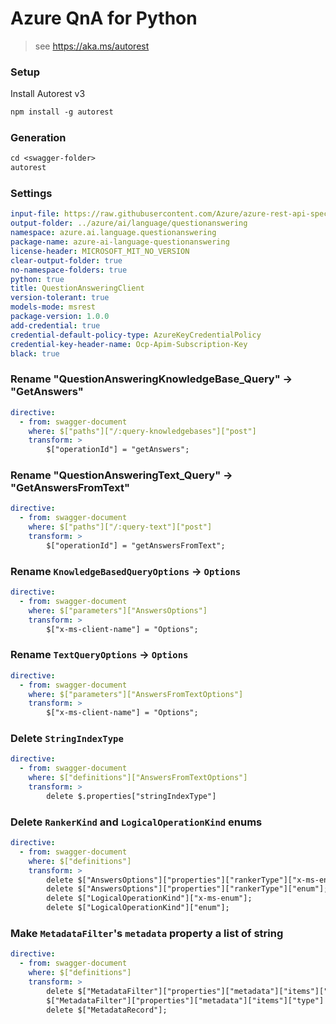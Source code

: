# Azure QnA for Python

> see https://aka.ms/autorest

### Setup

Install Autorest v3

```ps
npm install -g autorest
```

### Generation

```ps
cd <swagger-folder>
autorest
```

### Settings

```yaml
input-file: https://raw.githubusercontent.com/Azure/azure-rest-api-specs/34a2c0723155d134311419fd997925ce96b85bec/specification/cognitiveservices/data-plane/Language/stable/2021-10-01/questionanswering.json
output-folder: ../azure/ai/language/questionanswering
namespace: azure.ai.language.questionanswering
package-name: azure-ai-language-questionanswering
license-header: MICROSOFT_MIT_NO_VERSION
clear-output-folder: true
no-namespace-folders: true
python: true
title: QuestionAnsweringClient
version-tolerant: true
models-mode: msrest
package-version: 1.0.0
add-credential: true
credential-default-policy-type: AzureKeyCredentialPolicy
credential-key-header-name: Ocp-Apim-Subscription-Key
black: true
```

### Rename "QuestionAnsweringKnowledgeBase_Query" -> "GetAnswers"

```yaml
directive:
  - from: swagger-document
    where: $["paths"]["/:query-knowledgebases"]["post"]
    transform: >
        $["operationId"] = "getAnswers";
```

### Rename "QuestionAnsweringText_Query" -> "GetAnswersFromText"

```yaml
directive:
  - from: swagger-document
    where: $["paths"]["/:query-text"]["post"]
    transform: >
        $["operationId"] = "getAnswersFromText";
```

### Rename `KnowledgeBasedQueryOptions` -> `Options`

```yaml
directive:
  - from: swagger-document
    where: $["parameters"]["AnswersOptions"]
    transform: >
        $["x-ms-client-name"] = "Options";
```

### Rename `TextQueryOptions` -> `Options`

```yaml
directive:
  - from: swagger-document
    where: $["parameters"]["AnswersFromTextOptions"]
    transform: >
        $["x-ms-client-name"] = "Options";
```

### Delete `StringIndexType`

```yaml
directive:
  - from: swagger-document
    where: $["definitions"]["AnswersFromTextOptions"]
    transform: >
        delete $.properties["stringIndexType"]
```

### Delete `RankerKind` and `LogicalOperationKind` enums

```yaml
directive:
  - from: swagger-document
    where: $["definitions"]
    transform: >
        delete $["AnswersOptions"]["properties"]["rankerType"]["x-ms-enum"];
        delete $["AnswersOptions"]["properties"]["rankerType"]["enum"];
        delete $["LogicalOperationKind"]["x-ms-enum"];
        delete $["LogicalOperationKind"]["enum"];
```

### Make `MetadataFilter`'s `metadata` property a list of string

```yaml
directive:
  - from: swagger-document
    where: $["definitions"]
    transform: >
        delete $["MetadataFilter"]["properties"]["metadata"]["items"]["$ref"];
        $["MetadataFilter"]["properties"]["metadata"]["items"]["type"] = "object";
        delete $["MetadataRecord"];
```